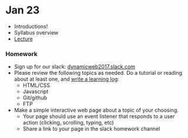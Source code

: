 # Jan 23

* Introductions!
* Syllabus overview
* [Lecture](https://docs.google.com/presentation/d/1u88SuA9ET1c1Msi4BKASZPGeu600k_5KNT3bkxw_bCU/edit?usp=sharing)

### Homework
* Sign up for our slack: [dynamicweb2017.slack.com](https://dynamicweb2017.slack.com/)
* Please review the following topics as needed. Do a tutorial or reading about at least one, and [write a learning log](https://github.com/antiboredom/dm2193b/blob/master/learninglogs.md):
	* HTML/CSS
	* Javascript
	* Git/github
	* FTP
* Make a simple interactive web page about a topic of your choosing.
	* Your page should use an event listener that responds to a user action (clicking, scrolling, typing, etc)
	* Share a link to your page in the slack homework channel